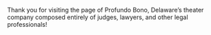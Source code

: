 Thank you for visiting the page of Profundo Bono, Delaware’s theater company composed entirely of judges, lawyers, and other legal professionals!
